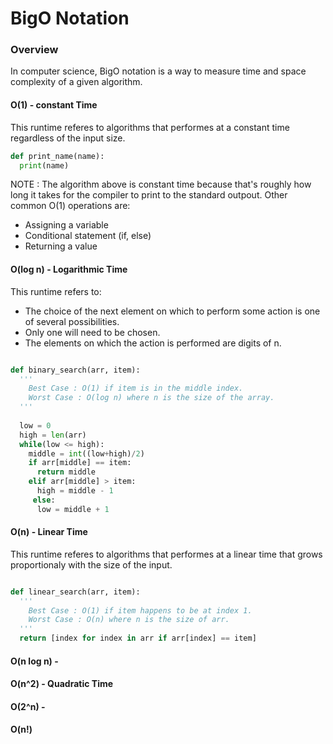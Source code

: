 
# BigO Notation

### Overview 

In computer science, BigO notation is a way to measure time and space complexity of a given algorithm.

#### O(1) - constant Time

This runtime referes to algorithms that performes at a constant time regardless of the input size.

``` python
def print_name(name):
  print(name)
```
NOTE : The algorithm above is constant time because that's roughly how long it takes for the compiler to print to the standard outpout. Other common O(1) operations are:

* Assigning a variable
* Conditional statement (if, else)
* Returning a value

#### O(log n) - Logarithmic Time

This runtime refers to:

* The choice of the next element on which to perform some action is one of several possibilities.
* Only one will need to be chosen.
* The elements on which the action is performed are digits of n.

```python

def binary_search(arr, item):
  ''' 
    Best Case : O(1) if item is in the middle index. 
    Worst Case : O(log n) where n is the size of the array.
  '''
  
  low = 0
  high = len(arr)
  while(low <= high):
    middle = int((low+high)/2)
    if arr[middle] == item:
      return middle
    elif arr[middle] > item:
      high = middle - 1
     else:
      low = middle + 1
```

#### O(n) - Linear Time

This runtime referes to algorithms that performes at a linear time that grows proportionaly with the size of the input.

```python

def linear_search(arr, item):
  ''' 
    Best Case : O(1) if item happens to be at index 1. 
    Worst Case : O(n) where n is the size of arr.
  '''
  return [index for index in arr if arr[index] == item]
```

#### O(n log n) - 


#### O(n^2) - Quadratic Time


#### O(2^n) - 



#### O(n!)

